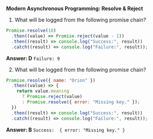 **Modern Asynchronous Programming: Resolve & Reject**

1.  What will be logged from the following promise chain?

```javascript
Promise.resolve(10)
  .then((value) => Promise.reject(value - 1))
  .then((result) => console.log("Success:", result))
  .catch((result) => console.log("Failure:", result));
```

**Answer:  D** `Failure: 9`

2.  What will be logged from the following promise chain?

```javascript
Promise.resolve({ name: "Orion" })
  .then((value) => {
    return value.meaning
      ? Promise.reject(value)
      : Promise.resolve({ error: "Missing key." });
  })
  .then((result) => console.log("Success:", result))
  .catch((result) => console.log("Failure:", result));

```

**Answer:  B** `Success:  { error: "Missing key." }`
